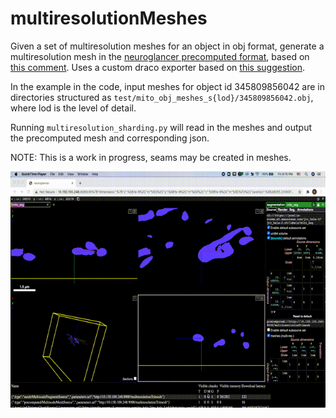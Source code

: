 # multiresolutionMeshes

Given a set of multiresolution meshes for an object in obj format, generate a multiresolution mesh in the [neuroglancer precomputed format](https://github.com/google/neuroglancer/blob/master/src/neuroglancer/datasource/precomputed/meshes.md), based on [this comment](https://github.com/google/neuroglancer/issues/272#issuecomment-752212014). Uses a custom draco exporter based on [this suggestion]( https://github.com/google/neuroglancer/issues/266#issuecomment-739601142).

In the example in the code, input meshes for object id 345809856042 are in directories structured as `test/mito_obj_meshes_s{lod}/345809856042.obj`, where lod is the level of detail.

Running `multiresolution_sharding.py` will read in the meshes and output the precomputed mesh and corresponding json.

NOTE: This is a work in progress, seams may be created in meshes.

![Demo](recording/recording.gif)



